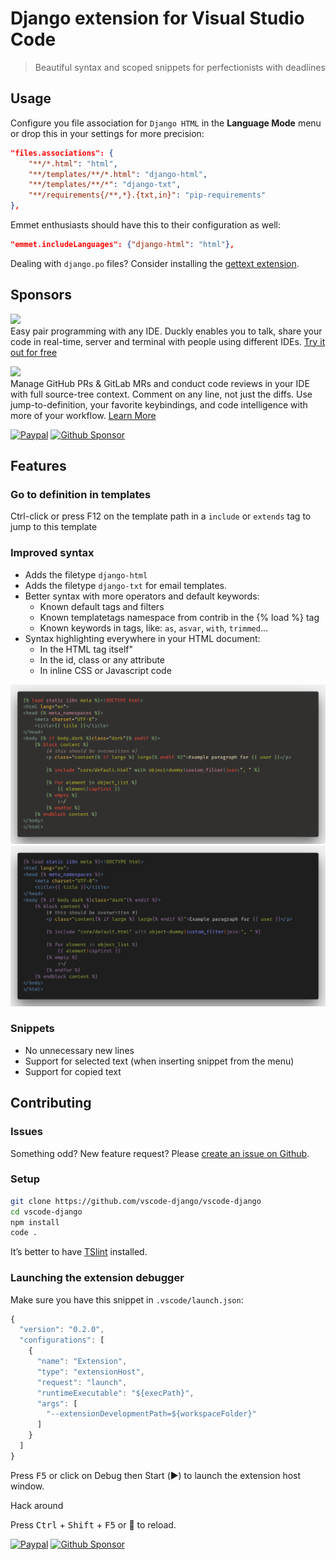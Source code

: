 # Django extension for Visual Studio Code

> Beautiful syntax and scoped snippets for perfectionists with deadlines

## Usage

Configure you file association for `Django HTML` in the **Language Mode** menu
or drop this in your settings for more precision:

```json
"files.associations": {
    "**/*.html": "html",
    "**/templates/**/*.html": "django-html",
    "**/templates/**/*": "django-txt",
    "**/requirements{/**,*}.{txt,in}": "pip-requirements"
},
```

Emmet enthusiasts should have this to their configuration as well:

```json
"emmet.includeLanguages": {"django-html": "html"},
```

Dealing with `django.po` files? Consider installing the [gettext extension](https://marketplace.visualstudio.com/items?itemName=mrorz.language-gettext).

## Sponsors

<p>
  <a title="Try Duckly for free" href="https://bit.ly/3JdaN3M">
    <img src="https://storage.googleapis.com/gitduck/img/duckly-sponsor-vsc-opt.png" height="50">
  </a><br>
  Easy pair programming with any IDE. Duckly enables you to talk, share your code
  in real-time, server and terminal with people using different IDEs.
  <a href="https://bit.ly/3JdaN3M">Try it out for free</a>
</p>

<p>
  <a title="Try CodeStream" href="https://sponsorlink.codestream.com/?utm_source=vscmarket&amp;utm_campaign=batisteo_django&amp;utm_medium=banner">
    <img src="https://alt-images.codestream.com/codestream_logo_batisteo_django.png" height="50">
  </a><br>
  Manage GitHub PRs & GitLab MRs and conduct code reviews in your IDE with
  full source-tree context. Comment on any line, not just the diffs.
  Use jump-to-definition, your favorite keybindings, and code intelligence
  with more of your workflow.
  <a title="Try CodeStream" href="https://sponsorlink.codestream.com/?utm_source=vscmarket&amp;utm_campaign=batisteo_django&amp;utm_medium=banner">Learn More</a>
</p>

[![Paypal](https://img.shields.io/static/v1?label=Paypal&message=€55&logo=Paypal&color=009cde&link=https://www.paypal.com/paypalme/batisteo/5)](https://www.paypal.com/paypalme/batisteo/5)
[![Github Sponsor](https://img.shields.io/static/v1?label=Sponsor&message=5%C2%A0%E2%9D%A4&logo=GitHub&color=ea4aaa&link=https://github.com/sponsor/batisteo)](https://github.com/sponsor/batisteo)

## Features

### Go to definition in templates

Ctrl-click or press F12 on the template path in a `include` or `extends` tag
to jump to this template

### Improved syntax

- Adds the filetype `django-html` 
- Adds the filetype `django-txt` for email templates.
- Better syntax with more operators and default keywords:
  - Known default tags and filters
  - Known templatetags namespace from contrib in the {% load %} tag
  - Known keywords in tags, like: `as`, `asvar`, `with`, `trimmed`…
- Syntax highlighting everywhere in your HTML document:
  - In the HTML tag itself"
  - In the id, class or any attribute
  - In inline CSS or Javascript code

![Syntax with Gruvbox](images/vscode-django-syntax-gruvbox.png)
![Syntax with Monokai](images/vscode-django-syntax-monokai.png)

### Snippets

- No unnecessary new lines
- Support for selected text (when inserting snippet from the menu)
- Support for copied text

## Contributing

### Issues

Something odd? New feature request?
Please [create an issue on Github](https://github.com/vscode-django/vscode-django/issues/new).

### Setup

```bash
git clone https://github.com/vscode-django/vscode-django
cd vscode-django
npm install
code .
```

It’s better to have [TSlint](https://marketplace.visualstudio.com/items?itemName=eg2.tslint) installed.


### Launching the extension debugger

Make sure you have this snippet in `.vscode/launch.json`:

```javascript
{
  "version": "0.2.0",
  "configurations": [
    {
      "name": "Extension",
      "type": "extensionHost",
      "request": "launch",
      "runtimeExecutable": "${execPath}",
      "args": [
        "--extensionDevelopmentPath=${workspaceFolder}"
      ]
    }
  ]
}
```

Press <kbd>F5</kbd> or click on Debug then Start (▶️) to launch the extension host window.

Hack around

Press <kbd>Ctrl</kbd> + <kbd>Shift</kbd> + <kbd>F5</kbd> or 🔄 to reload.

[![Paypal](https://img.shields.io/static/v1?label=Paypal&message=€62.54&logo=Paypal&color=009cde&link=https://www.paypal.com/paypalme/batisteo/5)](https://www.paypal.com/paypalme/batisteo/5)
[![Github Sponsor](https://img.shields.io/static/v1?label=Sponsor&message=4%C2%A0%E2%9D%A4&logo=GitHub&color=ea4aaa&link=https://github.com/sponsor/batisteo)](https://github.com/sponsor/batisteo)
